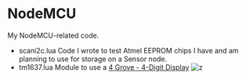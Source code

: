 # NodeMCU
My NodeMCU-related code.

* scani2c.lua
  Code I wrote to test Atmel EEPROM chips I have and am planning to use for storage on a Sensor node.
* tm1637.lua
  Module to use a [4 Grove - 4-Digit Display](https://www.seeedstudio.com/Grove---4-Digit-Display-p-1198.html)
  ![z](https://statics3.seeedstudio.com/images/product/4-Digital%20Display.jpg)